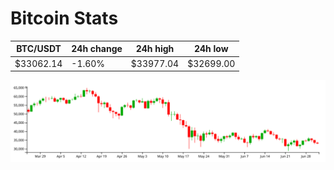 # Bitcoin Stats

BTC/USDT|24h change|24h high|24h low|
|---|---|---|---|
|$33062.14|-1.60%|$33977.04|$32699.00|

<img src="./chart.svg">
